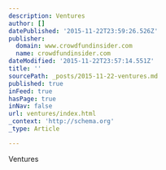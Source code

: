 ```yaml
---
description: Ventures
author: []
datePublished: '2015-11-22T23:59:26.526Z'
publisher:
  domain: www.crowdfundinsider.com
  name: crowdfundinsider.com
dateModified: '2015-11-22T23:57:14.551Z'
title: ''
sourcePath: _posts/2015-11-22-ventures.md
published: true
inFeed: true
hasPage: true
inNav: false
url: ventures/index.html
_context: 'http://schema.org'
_type: Article

---
```

Ventures